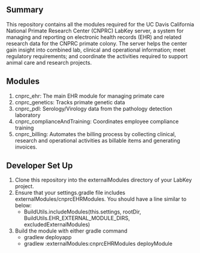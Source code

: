 ## Summary
This repository contains all the modules required for the UC Davis California National Primate Research Center (CNPRC) LabKey server, a system for managing and reporting on electronic health records (EHR) and related research data for the CNPRC primate colony. The server helps the center gain insight into combined lab, clinical and operational information; meet regulatory requirements; and coordinate the activities required to support animal care and research projects.

<a name="modules"></a>
## Modules
1. cnprc_ehr: The main EHR module for managing primate care
2. cnprc_genetics: Tracks primate genetic data
3. cnprc_pdl: Serology/Virology data from the pathology detection laboratory
4. cnprc_complianceAndTraining: Coordinates employee compliance training
5. cnprc_billing: Automates the billing process by collecting clinical, research and operational activities as billable items and generating invoices.  

<a name="setUp"></a>
## Developer Set Up
1. Clone this repository into the externalModules directory of your LabKey project.  
1. Ensure that your settings.gradle file includes externalModules/cnprcEHRModules. You should have a line similar to below:
    * BuildUtils.includeModules(this.settings, rootDir, BuildUtils.EHR_EXTERNAL_MODULE_DIRS, excludedExternalModules)
1. Build the module with either gradle command 
    * gradlew deployapp 
    * gradlew :externalModules:cnprcEHRModules deployModule
